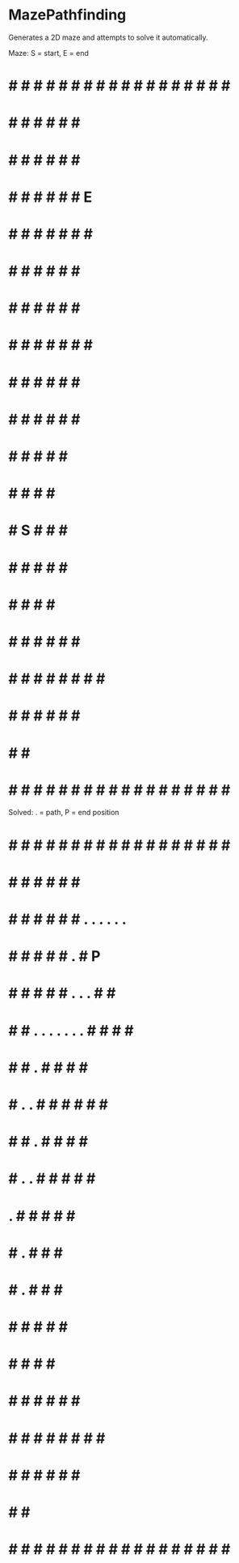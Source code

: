 # MazePathfinding

Generates a 2D maze and attempts to solve it automatically.

Maze: S = start, E = end
# # # # # # # # # # # # # # # # # # # #
#   #     #       #       #     #   # #
#     # #   # # #       #             #
#   #   # #       #     #         # E #
#   #       # # #   #           #   # #
# #   #                 # # #     #   #
# #     #   #                 # # #   #
#     #     #   #     #     #   #   # #
#   # #   #     #     #   #           #
# #       #     #   # #         #     #
#               # #       #   #     # #
#   #           #         #     #     #
# #   S           # #     #           #
# #                 # #     #   #     #
# #             # #     #             #
#     # #       #         # # #       #
# #   # #   #   # # #               # #
#   # # #   # #     #                 #
#           #               #         #
# # # # # # # # # # # # # # # # # # # #

Solved: . = path, P = end position
# # # # # # # # # # # # # # # # # # # #
#   #     #       #       #     #   # #
#     # #   # # #       # . . . . . . #
#   #   # #       #     # .       # P #
#   #       # # #   # . . .     #   # #
# #   #   . . . . . . . # # #     #   #
# #     # . #                 # # #   #
#     # . . #   #     #     #   #   # #
#   # # . #     #     #   #           #
# #   . . #     #   # #         #     #
#     .         # #       #   #     # #
#   # .         #         #     #     #
# #   .           # #     #           #
# #                 # #     #   #     #
# #             # #     #             #
#     # #       #         # # #       #
# #   # #   #   # # #               # #
#   # # #   # #     #                 #
#           #               #         #
# # # # # # # # # # # # # # # # # # # #
